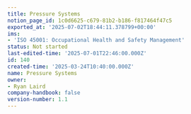 ```yaml
---
title: Pressure Systems
notion_page_id: 1c0d6625-c679-81b2-b186-f817464f47c5
exported_at: '2025-07-02T18:44:11.378799+00:00'
ims:
- 'ISO 45001: Occupational Health and Safety Management'
status: Not started
last-edited-time: '2025-07-01T22:46:00.000Z'
id: 140
created-time: '2025-03-24T10:40:00.000Z'
name: Pressure Systems
owner:
- Ryan Laird
company-handbook: false
version-number: 1.1
---
```


